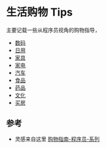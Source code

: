 # 生活购物 Tips

主要记载一些从程序员视角的购物指导，

- [数码](https://github.com/Michael728/awesome-wiki-for-me/blob/master/Life/shopping-car.md)
- [日用](https://github.com/Michael728/awesome-wiki-for-me/blob/master/Life/shopping-daily-necessities.md)
- [家具](https://github.com/Michael728/awesome-wiki-for-me/blob/master/Life/shopping-daily-furniture.md)
- [家电](https://github.com/Michael728/awesome-wiki-for-me/blob/master/Life/shopping-electric.md)
- [汽车](https://github.com/Michael728/awesome-wiki-for-me/blob/master/Life/shopping-car.md)
- [食品](https://github.com/Michael728/awesome-wiki-for-me/blob/master/Life/shopping-food.md)
- [药品](https://github.com/Michael728/awesome-wiki-for-me/blob/master/Life/shopping-medicine-health.md)
- [文化](https://github.com/Michael728/awesome-wiki-for-me/blob/master/Life/shopping-culture.md)
- [买房](https://github.com/houshanren/hangzhou_house_knowledge)

## 参考

- 灵感来自这里 [购物指南-程序员-系列](https://github.com/cdk8s/cdk8s-team-style)


